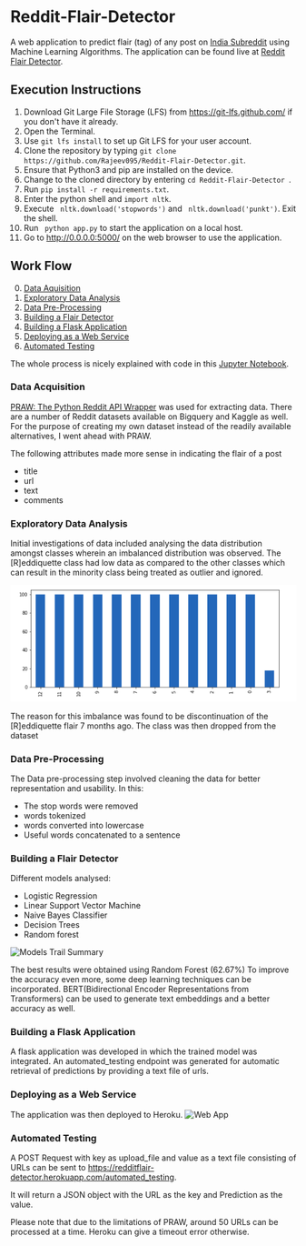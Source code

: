 # Reddit-Flair-Detector

A web application to predict flair (tag) of any post on [India Subreddit](https://www.reddit.com/r/india) using Machine Learning Algorithms.
The application can be found live at [Reddit Flair Detector](https://redditflair-detector.herokuapp.com).
   
## Execution Instructions
1. Download Git Large File Storage (LFS) from https://git-lfs.github.com/ if you don't have it already.
2. Open the Terminal.
3. Use ``` git lfs install ``` to set up Git LFS for your user account.
4. Clone the repository by typing ``` git clone https://github.com/Rajeev095/Reddit-Flair-Detector.git ```.
5. Ensure that Python3 and pip are installed on the device.
6. Change to the cloned directory by entering ```cd Reddit-Flair-Detector ```.
7. Run ```pip install -r requirements.txt```.
8. Enter the python shell and ``` import nltk ```.
9. Execute ``` nltk.download('stopwords')``` and ``` nltk.download('punkt')```. Exit the shell.
10. Run ``` python app.py``` to start the application on a local host.
11. Go to http://0.0.0.0:5000/ on the web browser to use the application.

## Work Flow
0. [Data Aquisition](#data-acquisition)
0. [Exploratory Data Analysis](#exploratory-data-analysis)
0. [Data Pre-Processing](#data-pre-processing)
0. [Building a Flair Detector](#building-a-flair-detector)
0. [Building a Flask Application](#building-a-flask-application)
0. [Deploying as a Web Service](#deploying-as-a-web-service)
0. [Automated Testing](#automated-testing)

The whole process is nicely explained with code in this [Jupyter Notebook](https://github.com/Rajeev095/-Reddit-Flair-Detector/blob/main/Jupyter%20Notebooks/Reddit%20Flair%20Detector.ipynb).

### Data Acquisition
[PRAW: The Python Reddit API Wrapper](https://praw.readthedocs.io/en/latest/) was used for extracting data. There are a number of Reddit datasets available on Bigquery and Kaggle as well. 
For the purpose of creating my own dataset instead of the readily available alternatives, I went ahead with PRAW.

The following attributes made more sense in indicating the flair of a post
- title
- url
- text
- comments


### Exploratory Data Analysis
Initial investigations of data included analysing the data distribution amongst classes wherein an imbalanced distribution was observed. The [R]eddiquette class had low data as compared to the other classes which can result in the minority class being treated as outlier and ignored.

![Imbalanced Classes](https://github.com/Rajeev095/-Reddit-Flair-Detector/blob/main/Images/imbalanced.png)

The reason for this imbalance was found to be discontinuation of the [R]eddiquette flair 7 months ago.
The class was then dropped from the dataset


### Data Pre-Processing
The Data pre-processing step involved cleaning the data for better representation and usability. In this:
- The stop words were removed
- words tokenized 
- words converted into lowercase
- Useful words concatenated to a sentence

### Building a Flair Detector
Different models analysed:
- Logistic Regression
- Linear Support Vector Machine
- Naive Bayes Classifier
- Decision Trees
- Random forest

![Models Trail Summary](https://github.com/Rajeev095/Reddit-Flair-Detector/blob/main/Images/train.png)


The best results were obtained using Random Forest (62.67%)
To improve the accuracy even more, some deep learning techniques can be incorporated. BERT(Bidirectional Encoder Representations from Transformers) can be used to generate text embeddings and a better accuracy as well.

### Building a Flask Application
A flask application was developed in which the trained model was integrated. An automated_testing endpoint was generated for automatic retrieval of predictions by providing a text file of urls.

### Deploying as a Web Service
The application was then deployed to Heroku. 
![Web App](https://github.com/Rajeev095/Reddit-Flair-Detector/blob/main/Images/webapp.png)

### Automated Testing
A POST Request with key as upload_file and value as a text file consisting of URLs can be sent to https://redditflair-detector.herokuapp.com/automated_testing.

It will return a JSON object with the URL as the key and Prediction as the value.

Please note that due to the limitations of PRAW, around 50 URLs can be processed at a time. Heroku can give a timeout error otherwise.
